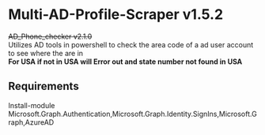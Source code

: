 # Multi-AD-Profile-Scraper v1.5.2
~~AD_Phone_checker v2.1.0~~
<br />Utilizes AD tools in powershell to check the area code of a ad user account to see where the are in 
<br />**For USA if not in USA will Error out and state number not found in USA**


Requirements
------------------
 Install-module Microsoft.Graph.Authentication,Microsoft.Graph.Identity.SignIns,Microsoft.Graph,AzureAD
